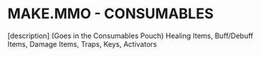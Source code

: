 # MAKE.MMO - CONSUMABLES

[description]
(Goes in the Consumables Pouch)
Healing Items, Buff/Debuff Items, Damage Items, Traps, Keys, Activators
